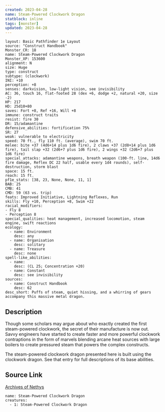 ```yaml
---
created: 2023-04-28
name: Steam-Powered Clockwork Dragon
statblock: inline
tags: [monster]
updated: 2023-04-28
---
```

```statblock
layout: Basic Pathfinder 1e Layout
source: "Construct Handbook"
Monster_CR: 18
name: Steam-Powered Clockwork Dragon
Monster_XP: 153600
alignment: N
size: Huge
type: construct
subtype: (clockwork)
INI: +10
perception: +8
senses: darkvision, low-light vision, see invisibility
AC: 36, touch 16, flat-footed 28 (dex +6, dodge +2, natural +20, size -2)
HP: 217
HD: 25d10+80
saves: Fort +8, Ref +16, Will +8
immune: construct traits
resist: fire 30
DR: 15/adamantine
defensive_abilities: fortification 75%
SR: 27
weak: vulnerable to electricity
speed: 70 ft., fly 110 ft. (average), swim 70 ft.
melee: bite +37 (4d6+14 plus 1d6 fire), 2 claws +37 (2d8+14 plus 1d6 fire), tail slap +32 (2d6+7 plus 1d6 fire), 2 wings +32 (2d6+7 plus 1d6 fire)
special_attacks: adamantine weapons, breath weapon (100-ft. line, 14d6 fire damage, Reflex DC 22 half, usable every 1d4 rounds), self-destruction, storm blast
space: 15 ft.
reach: 15 ft.
pf1e_stats: [38, 23, None, None, 11, 1]
BAB: 25
CMB: 41
CMD: 59 (63 vs. trip)
feats: Improved Initiative, Lightning Reflexes, Run
skills: Fly +10, Perception +8, Swim +22
racial_modifiers:
- Fly 8
- Perception 8
special_qualities: heat management, increased locomotion, steam engine, swift reactions
ecology:
  - name: Environment
    desc: any
  - name: Organisation
    desc: solitary
  - name: Treasure
    desc: none
spell-like_abilities:
  - name:
    desc: (CL 25; Concentration +20)
  - name: Constant
    desc: see invisibility
sources:
  - name: Construct Handbook
    desc: 62
desc_short: Puffs of steam, quiet hissing, and a whirring of gears accompany this massive metal dragon.
```
## Description
Though some scholars may argue about who exactly created the first steam-powered clockwork, the secret of their manufacture is now out. Savvy engineers have started to create faster and more powerful clockwork contraptions in the form of marvels blending arcane heat sources with large boilers to create pressured steam that powers the complex constructs.

 The steam-powered clockwork dragon presented here is built using the clockwork dragon. See that entry for full descriptions of its base abilities.
## Source Link
[Archives of Nethys](https://aonprd.com/MonsterDisplay.aspx?ItemName=Steam-Powered%20Clockwork%20Dragon)
```encounter-table
name: Steam-Powered Clockwork Dragon
creatures:
  - 1: Steam-Powered Clockwork Dragon
```
